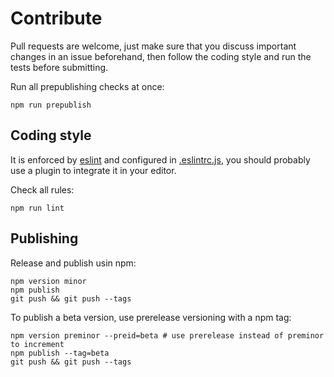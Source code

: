 # Contribute

Pull requests are welcome, just make sure that you discuss important changes in an issue beforehand, then follow the coding style and run the tests before submitting.

Run all prepublishing checks at once:

    npm run prepublish

## Coding style

It is enforced by [eslint](https://eslint.org/) and configured in [.eslintrc.js](./.eslintrc.js), you should probably use a plugin to integrate it in your editor.

Check all rules:

    npm run lint

## Publishing

Release and publish usin npm:

```
npm version minor
npm publish
git push && git push --tags
```

To publish a beta version, use prerelease versioning with a npm tag:

```
npm version preminor --preid=beta # use prerelease instead of preminor to increment
npm publish --tag=beta
git push && git push --tags
```